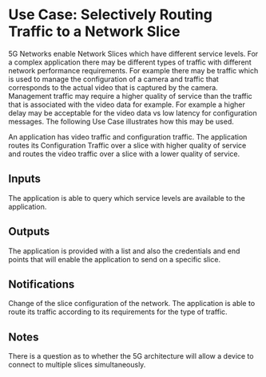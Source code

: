 # Use Case: Selectively Routing Traffic to a Network Slice
5G Networks enable Network Slices which have different service levels. For a complex application there may be different types of traffic with different network performance requirements. For example there may be traffic which is used to manage the configuration of a camera and traffic that corresponds to the actual video that is captured by the camera. Management traffic may require a higher quality of service than the traffic that is associated with the video data for example. For example a higher delay may be acceptable for the video data vs low latency for configuration messages. The following Use Case illustrates how this may be used.

An application has video traffic and configuration traffic. The application routes its Configuration Traffic over a slice with higher quality of service and routes the video traffic over a slice with a lower quality of service. 

## Inputs
The application is able to query which service levels are available to the application.
## Outputs
The application is provided with a list and also the credentials and end points that will enable the application to send on a specific slice. 
## Notifications
Change of the slice configuration of the network.
The application is able to route its traffic according to its requirements for the type of traffic. 

## Notes
There is a question as to whether the 5G architecture will allow a device to connect to multiple slices simultaneously. 
